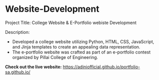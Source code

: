 # Website-Development
Project Title: College Website & E-Portfolio webiste Development

Description:
- Developed a college website utilizing Python, HTML, CSS, JavaScript, and Jinja templates to create an appealing data representation.
- The e-portfolio website was crafted as part of an e-portfolio contest organized by Pillai College of Engineering.

**Check out the live website:** https://adiniofficial.github.io/portfolio-sa.github.io/
